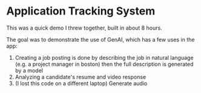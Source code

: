 # Application Tracking System

This was a quick demo I threw together, built in about 8 hours.

The goal was to demonstrate the use of GenAI, which has a few uses in the app:

1. Creating a job posting is done by describing the job in natural language (e.g. a project manager in boston) then the full description is generated by a model
2. Analyzing a candidate's resume and video response
3. (I lost this code on a different laptop) Generate audio

